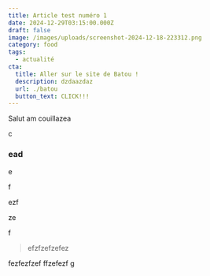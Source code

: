 ```yaml
---
title: Article test numéro 1
date: 2024-12-29T03:15:00.000Z
draft: false
image: /images/uploads/screenshot-2024-12-18-223312.png
category: food
tags:
  - actualité
cta:
  title: Aller sur le site de Batou !
  description: dzdaazdaz
  url: ./batou
  button_text: CLICK!!!
---
```

Salut am couillazea



c

### ead

e

f

ezf

ze

f

> efzfzefzefez



fezfezfzef  ffzefezf  g
